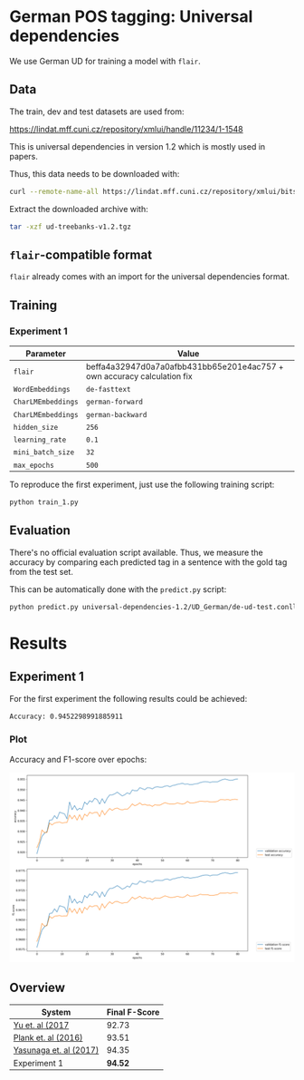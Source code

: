 # German POS tagging: Universal dependencies

We use German UD for training a model with `flair`.

## Data

The train, dev and test datasets are used from:

<https://lindat.mff.cuni.cz/repository/xmlui/handle/11234/1-1548>

This is universal dependencies in version 1.2 which is mostly used in papers.


Thus, this data needs to be downloaded with:

```bash
curl --remote-name-all https://lindat.mff.cuni.cz/repository/xmlui/bitstream/handle/11234/1-1548{/ud-treebanks-v1.2.tgz}
```

Extract the downloaded archive with:

```bash
tar -xzf ud-treebanks-v1.2.tgz
```

## `flair`-compatible format

`flair` already comes with an import for the universal dependencies format.

## Training

### Experiment 1

| Parameter              | Value
| ---------------------- | -----
| `flair`                | beffa4a32947d0a7a0afbb431bb65e201e4ac757 + own accuracy calculation fix
| `WordEmbeddings`       | `de-fasttext`
| `CharLMEmbeddings`     | `german-forward`
| `CharLMEmbeddings`     | `german-backward`
| `hidden_size`          | `256`
| `learning_rate`        | `0.1`
| `mini_batch_size`      | `32`
| `max_epochs`           | `500`

To reproduce the first experiment, just use the following training script:

```bash
python train_1.py
```

## Evaluation

There's no official evaluation script available. Thus, we measure the
accuracy by comparing each predicted tag in a sentence with the gold tag from
the test set.

This can be automatically done with the `predict.py` script:

```bash
python predict.py universal-dependencies-1.2/UD_German/de-ud-test.conllu
```

# Results

## Experiment 1

For the first experiment the following results could be achieved:

```bash
Accuracy: 0.9452298991885911
```

### Plot

Accuracy and F1-score over epochs:

![accuracy and f1-scpre over epochs](training_1.png)

## Overview

| System                                                     | Final F-Score
| ---------------------------------------------------------- | -------------
| [Yu et. al (2017](https://arxiv.org/abs/1706.01723)        | 92.73
| [Plank et. al (2016)](https://arxiv.org/abs/1604.05529)    | 93.51
| [Yasunaga et. al (2017)](https://arxiv.org/abs/1711.04903) | 94.35
| Experiment 1                                               | **94.52**
